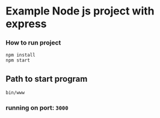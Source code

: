 # Example Node js project with express

### How to run project
```
npm install
npm start
```

## Path to start program 
```
bin/www
```
### running on port: `3000`

######
